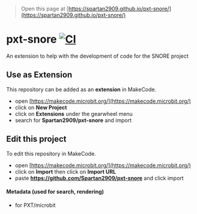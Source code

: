 
> Open this page at [https://spartan2909.github.io/pxt-snore/](https://spartan2909.github.io/pxt-snore/)

# pxt-snore [![CI](https://github.com/Spartan2909/pxt-snore/actions/workflows/CI.yml/badge.svg)](https://github.com/Spartan2909/pxt-snore/actions/workflows/CI.yml)

An extension to help with the development of code for the SNORE project

## Use as Extension

This repository can be added as an **extension** in MakeCode.

* open [https://makecode.microbit.org/](https://makecode.microbit.org/)
* click on **New Project**
* click on **Extensions** under the gearwheel menu
* search for **Spartan2909/pxt-snore** and import

## Edit this project 

To edit this repository in MakeCode.

* open [https://makecode.microbit.org/](https://makecode.microbit.org/)
* click on **Import** then click on **Import URL**
* paste **https://github.com/Spartan2909/pxt-snore** and click import

#### Metadata (used for search, rendering)

* for PXT/microbit
<script src="https://makecode.com/gh-pages-embed.js"></script><script>makeCodeRender("{{ site.makecode.home_url }}", "{{ site.github.owner_name }}/{{ site.github.repository_name }}");</script>
